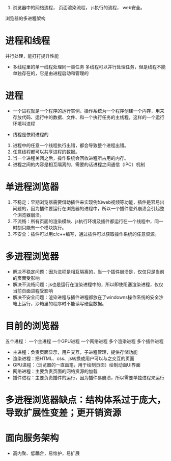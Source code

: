 1. 浏览器中的网络流程， 页面渲染流程， js执行的流程， web安全。

浏览器的多进程架构

# 进程和线程
并行处理，能打打提升性能
 - 多线程里的单一线程处理同一类任务
多线程可以并行处理任务，但是线程不能单独存在的，它是由进程启动和管理的

# 进程
 - 一个进程就是一个程序的运行实例，操作系统为一个程序创建一个内存，用来存放代码、运行中的数据、文件、和一个执行任务的主线程，这样的一个运行环境叫进程

 - 线程是依附进程的

  1. 进程中的任意一个线程执行出错，都会导致整个进程出错。
  2. 任意线程都可以共享进程的数据。
  3. 当一个进程关闭之后，操作系统会回收进程所占用的内存。
  4. 进程之间的内容是相互隔离的，需要的话进程之间通信（IPC）机制

# 单进程浏览器
  1. 不稳定：早期浏览器需要借助插件来实现例如web视频等功能，插件是容易出问题的，因为插件要运行在浏览器的进程中，所以一个插件意外崩溃会引起整个浏览器崩溃。
  2. 不流畅：所有页面的渲染模块、js执行环境及插件都运行在一个线程中，同一时刻只能有一个模块执行。
  3. 不安全：插件可以用c/c++编写，通过插件可以获取操作系统的任意资源。
# 多进程浏览器
  - 解决不稳定问题：因为进程是相互隔离的，当一个插件崩溃是，仅仅只是当前的页面受影响
  - 解决不流畅问题：js也是运行在渲染进程中的，所以即使阻塞渲染进程，仅仅当前页面进程受影响
  - 解决不安全问题：渲染进程与插件进程都放在了windowns操作系统的安全沙箱上运行，沙箱里的程序时不能读写硬盘数据。

# 目前的浏览器
  五个进程： 一个主进程 一个GPU进程 一个网络进程 多个渲染进程 多个插件进程
  - 主进程：负责页面显示，用户交互，子进程管理，提供存储功能
  - 渲染进程：把HTML、css、js转换成用户可以与之交互的页面
  - GPU进程：（浏览器的一直画笔，用于绘制页面）绘制动画UI界面
  - 网络进程：主要负责页面的网络资源的加载
  - 插件进程：主要负责插件的运行，因为插件易崩溃，所以需要单独进程来运行


# 多进程浏览器缺点：结构体系过于庞大，导致扩展性变差；更开销资源


# 面向服务架构
  - 高内聚、低耦合，易维护，易扩展
